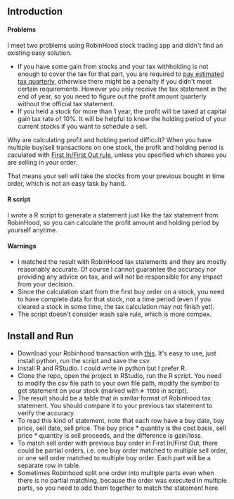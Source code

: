 ## Introduction

#### Problems
I meet two problems using RobinHood stock trading app and didn't find an existing easy solution.
- If you have some gain from stocks and your tax withholding is not enough to cover the tax for that part, you are required to [pay estimated tax quarterly](https://www.irs.gov/businesses/small-businesses-self-employed/estimated-taxes), otherwise there might be a penalty if you didn't meet certain requirements.
  However you only receive the tax statement in the end of year, so you need to figure out the profit amount quarterly without the official tax statement.
- If you held a stock for more than 1 year, the profit will be taxed at capital gain tax rate of 10%. It will be helpful to know the holding period of your current stocks if you want to schedule a sell.

Why are calculating profit and holding period difficult? When you have multiple buy/sell transactions on one stock, the profit and holding period is caculated with [First In/First Out rule](https://scs.fidelity.com/webxpress/help/topics/learn_account_cost_basis.shtml), unless you specified which shares you are selling in your order.

That means your sell will take the stocks from your previous bought in time order, which is not an easy task by hand.

#### R script

I wrote a R script to generate a statement just like the tax statement from RobinHood, so you can calculate the profit amount and holding period by yourself anytime.

#### Warnings
- I matched the result with RobinHood tax statements and they are mostly reasonably accurate. Of course I cannot guarantee the accuracy nor providing any advice on tax, and will not be responsible for any impact from your decision.
- Since the calculation start from the first buy order on a stock, you need to have complete data for that stock, not a time period (even if you cleared a stock in some time, the tax calculation may not finish yet).
- The script doesn't consider wash sale rule, which is more compex. 

## Install and Run
- Download your Robinhood transaction with [this](https://github.com/joshfraser/robinhood-to-csv). It's easy to use, just install python, run the script and save the csv.
- Install R and RStudio. I could write in python but I prefer R.
- Clone the repo, open the project in RStudio, run the R script. You need to modify the csv file path to your own file path, modify the symbol to get statement on your stock (marked with `# TODO` in script).
- The result should be a table that in similar format of Robinhood tax statement. You should compare it to your previous tax statement to verify the accuracy. 
- To read this kind of statement, note that each row have a buy date, buy price, sell date, sell price. The buy price * quantity is the cost basis, sell price * quantity is sell proceeds, and the difference is gain/loss. 
- To match sell order with previous buy order in First In/First Out, there could be partial orders, i.e. one buy order matched to multiple sell order, or one sell order matched to multiple buy order. Each part will be a separate row in table.
- Sometimes Robinhood split one order into multiple parts even when there is no partial matching, because the order was executed in multiple parts, so you need to add them together to match the statement here.
